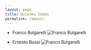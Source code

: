 ```yaml
---
layout: page
title: Quienes Somos
permalink: /about/
---
```


- Franco Bulgarelli
![Franco Bulgarelli](http://services.nexodyne.com/email/icon/4yiUCx15Ta5ZOFsT/qSVmr40%3D/R01haWw%3D/0/image.png)

- Ernesto Bossi
![Franco Bulgarelli](http://services.nexodyne.com/email/icon/UqnEypL8%2B4hlHU.rrpg%3D/YGTShvk%3D/R01haWw%3D/0/image.png)
